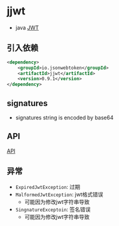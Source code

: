 # jjwt

- java [JWT](../network/http-token.md#jwt)

## 引入依赖

```xml
<dependency>
    <groupId>io.jsonwebtoken</groupId>
    <artifactId>jjwt</artifactId>
    <version>0.9.1</version>
</dependency>
```

## signatures

- signatures string is encoded by base64

## API

[API](java-jjwt-api.md)

## 异常

- `ExpiredJwtException`: 过期
- `MalformedJwtException`: jwt格式错误
  - 可能因为修改jwt字符串导致
- `SingnatureExceptoin`: 签名错误
  - 可能因为修改jwt字符串导致
